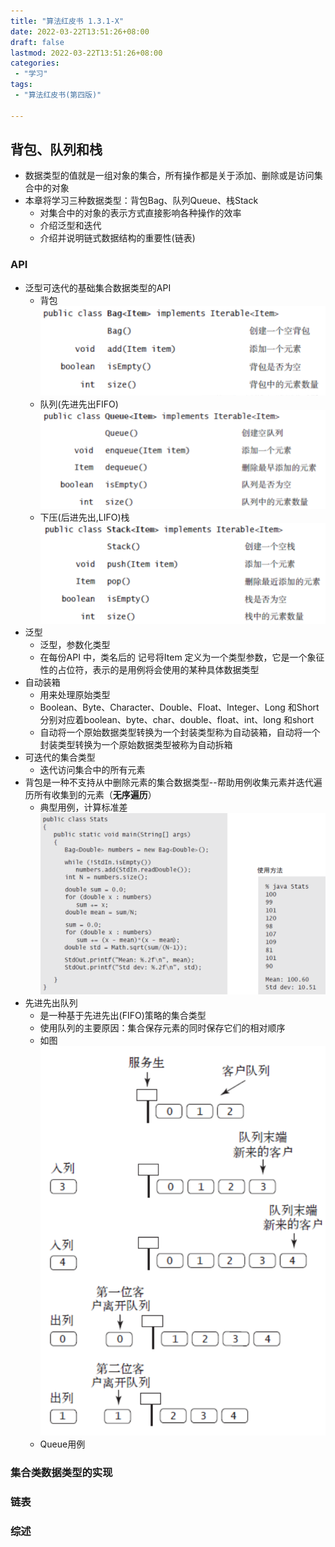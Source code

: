 ```yaml
---
title: "算法红皮书 1.3.1-X"
date: 2022-03-22T13:51:26+08:00
draft: false
lastmod: 2022-03-22T13:51:26+08:00
categories:
 - "学习"
tags:
 - "算法红皮书(第四版)"

---
```


## 背包、队列和栈  
* 数据类型的值就是一组对象的集合，所有操作都是关于添加、删除或是访问集合中的对象  
* 本章将学习三种数据类型：背包Bag、队列Queue、栈Stack  
  * 对集合中的对象的表示方式直接影响各种操作的效率  
  * 介绍泛型和迭代  
  * 介绍并说明链式数据结构的重要性(链表) 
### API   
* 泛型可迭代的基础集合数据类型的API
  * 背包  
  ![](./images/1648006743562.png)
  * 队列(先进先出FIFO)  
  ![](./images/1648006778295.png)
  * 下压(后进先出,LIFO)栈
  ![](./images/1648006859319.png)
* 泛型  
  * 泛型，参数化类型  
  * 在每份API 中，类名后的<Item> 记号将Item 定义为一个类型参数，它是一个象征性的占位符，表示的是用例将会使用的某种具体数据类型  
* 自动装箱  
  * 用来处理原始类型  
  * Boolean、Byte、Character、Double、Float、Integer、Long 和Short 分别对应着boolean、byte、char、double、float、int、long 和short  
  * 自动将一个原始数据类型转换为一个封装类型称为自动装箱，自动将一个封装类型转换为一个原始数据类型被称为自动拆箱  
* 可迭代的集合类型  
  * 迭代访问集合中的所有元素  
* 背包是一种不支持从中删除元素的集合数据类型--帮助用例收集元素并迭代遍历所有收集到的元素（**无序遍历**）  
  * 典型用例，计算标准差  
  ![](./images/1648014765406.png)
* 先进先出队列  
  * 是一种基于先进先出(FIFO)策略的集合类型  
  * 使用队列的主要原因：集合保存元素的同时保存它们的相对顺序  
  * 如图  
  ![](./images/1648016277470.png)
  * Queue用例  
  
### 集合类数据类型的实现
### 链表
### 综述
